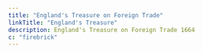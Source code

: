```yaml
---
title: "England's Treasure on Foreign Trade"
linkTitle: "England's Treasure"
description: England's Treasure on Foreign Trade 1664
c: "firebrick"
---
```

